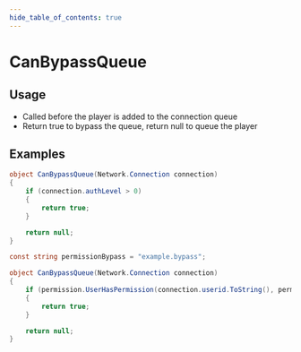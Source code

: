 ```yaml
---
hide_table_of_contents: true
---
```


# CanBypassQueue

## Usage

* Called before the player is added to the connection queue
* Return true to bypass the queue, return null to queue the player

## Examples

```csharp title="Allow owners/moderators to bypass queue"
object CanBypassQueue(Network.Connection connection)
{
    if (connection.authLevel > 0)
    {
        return true;
    }

    return null;
}
```

```csharp title="Allow players with permission to bypass queue"
const string permissionBypass = "example.bypass";

object CanBypassQueue(Network.Connection connection)
{
    if (permission.UserHasPermission(connection.userid.ToString(), permissionBypass))
    {
        return true;
    }

    return null;
}
```
